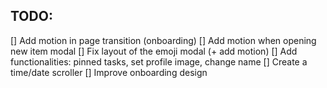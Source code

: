 ## TODO:

[] Add motion in page transition (onboarding)
[] Add motion when opening new item modal
[] Fix layout of the emoji modal (+ add motion)
[] Add functionalities: pinned tasks, set profile image, change name
[] Create a time/date scroller
[] Improve onboarding design
